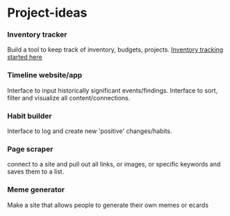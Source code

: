 # Project-ideas

### Inventory tracker
Build a tool to keep track of inventory, budgets, projects. [Inventory tracking started here](https://github.com/bjblayney/inventory-tracker)

### Timeline website/app
Interface to input historically significant events/findings. Interface to sort, filter and visualize all content/connections. 

### Habit builder
Interface to log and create new 'positive' changes/habits.

### Page scraper
connect to a site and pull out all links, or images, or specific keywords and saves them to a list.

### Meme generator
Make a site that allows people to generate their own memes or ecards
